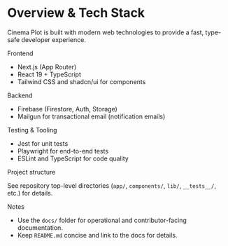 # Overview & Tech Stack

Cinema Plot is built with modern web technologies to provide a fast, type-safe developer experience.

Frontend

- Next.js (App Router)
- React 19 + TypeScript
- Tailwind CSS and shadcn/ui for components

Backend

- Firebase (Firestore, Auth, Storage)
- Mailgun for transactional email (notification emails)

Testing & Tooling

- Jest for unit tests
- Playwright for end-to-end tests
- ESLint and TypeScript for code quality

Project structure

See repository top-level directories (`app/`, `components/`, `lib/`, `__tests__/`, etc.) for details.

Notes

- Use the `docs/` folder for operational and contributor-facing documentation.
- Keep `README.md` concise and link to the docs for details.
